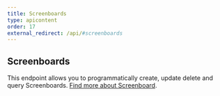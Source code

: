 ```yaml
---
title: Screenboards
type: apicontent
order: 17
external_redirect: /api/#screenboards
---
```

## Screenboards

This endpoint allows you to programmatically create, update delete and query Screenboards. [Find more about Screenboard](/graphing/dashboards/screenboard).